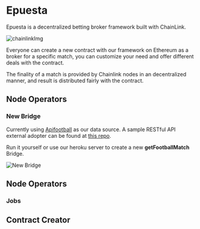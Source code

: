 # Epuesta

Epuesta is a decentralized betting broker framework built with ChainLink.

![chainlinkImg](https://blog.chain.link/content/images/size/w2000/2019/07/Growing-Chainlink--1-.png)

Everyone can create a new contract with our framework on Ethereum as a broker for a specific match, you can customize your need and offer different deals with the contract.

The finality of a match is provided by Chainlink nodes in an decentralized manner, and result is distributed fairly with the contract.

## Node Operators

### New Bridge

Currently using [Apifootball](https://apifootball.com/documentation/) as our data source.
A sample RESTful API external adopter can be found at [this repo](https://github.com/antoncoding/apifootball-adopter). 

Run it yourself or use our heroku server to create a new **getFootballMatch** Bridge.

![New Bridge](https://i.imgur.com/ZOisvWk.png)

## Node Operators

### Jobs

## Contract Creator

